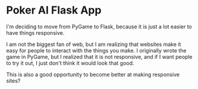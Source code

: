 # Poker AI Flask App
I'm deciding to move from PyGame to Flask, because it is just a lot easier to have things responsive.

I am not the biggest fan of web, but I am realizing that websites make it easy for people
to interact with the things you make. I originally wrote the game in PyGame, but I realized
that it is not responsive, and if I want people to try it out, I just don't think it would 
look that good.

This is also a good opportunity to become better at making responsive sites?
